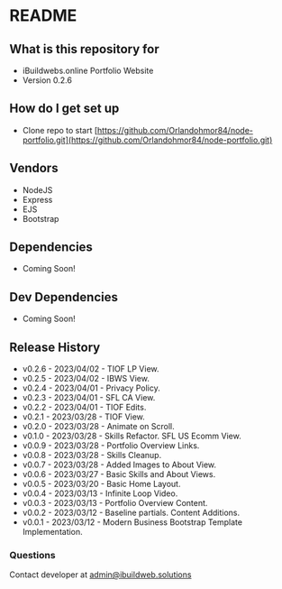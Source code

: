 # README #

## What is this repository for ##

* iBuildwebs.online Portfolio Website
* Version 0.2.6

## How do I get set up ##

* Clone repo to start [https://github.com/Orlandohmor84/node-portfolio.git](https://github.com/Orlandohmor84/node-portfolio.git)

## Vendors ##

* NodeJS
* Express
* EJS
* Bootstrap

## Dependencies ##

* Coming Soon!

## Dev Dependencies ##

* Coming Soon!

## Release History ##

* v0.2.6 - 2023/04/02 - TIOF LP View.
* v0.2.5 - 2023/04/02 - IBWS View.
* v0.2.4 - 2023/04/01 - Privacy Policy.
* v0.2.3 - 2023/04/01 - SFL CA View.
* v0.2.2 - 2023/04/01 - TIOF Edits.
* v0.2.1 - 2023/03/28 - TIOF View.
* v0.2.0 - 2023/03/28 - Animate on Scroll.
* v0.1.0 - 2023/03/28 - Skills Refactor. SFL US Ecomm View.
* v0.0.9 - 2023/03/28 - Portfolio Overview Links.
* v0.0.8 - 2023/03/28 - Skills Cleanup.
* v0.0.7 - 2023/03/28 - Added Images to About View.
* v0.0.6 - 2023/03/27 - Basic Skills and About Views.
* v0.0.5 - 2023/03/20 - Basic Home Layout.
* v0.0.4 - 2023/03/13 - Infinite Loop Video.
* v0.0.3 - 2023/03/13 - Portfolio Overview Content.
* v0.0.2 - 2023/03/12 - Baseline partials. Content Additions.
* v0.0.1 - 2023/03/12 - Modern Business Bootstrap Template Implementation.

### Questions ###

Contact developer at admin@ibuildweb.solutions